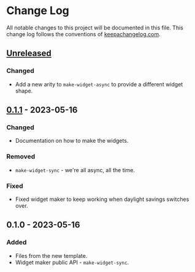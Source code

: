 # Change Log
All notable changes to this project will be documented in this file. This change log follows the conventions of [keepachangelog.com](http://keepachangelog.com/).

## [Unreleased]
### Changed
- Add a new arity to `make-widget-async` to provide a different widget shape.

## [0.1.1] - 2023-05-16
### Changed
- Documentation on how to make the widgets.

### Removed
- `make-widget-sync` - we're all async, all the time.

### Fixed
- Fixed widget maker to keep working when daylight savings switches over.

## 0.1.0 - 2023-05-16
### Added
- Files from the new template.
- Widget maker public API - `make-widget-sync`.

[Unreleased]: https://sourcehost.site/your-name/day09-bridge/compare/0.1.1...HEAD
[0.1.1]: https://sourcehost.site/your-name/day09-bridge/compare/0.1.0...0.1.1
